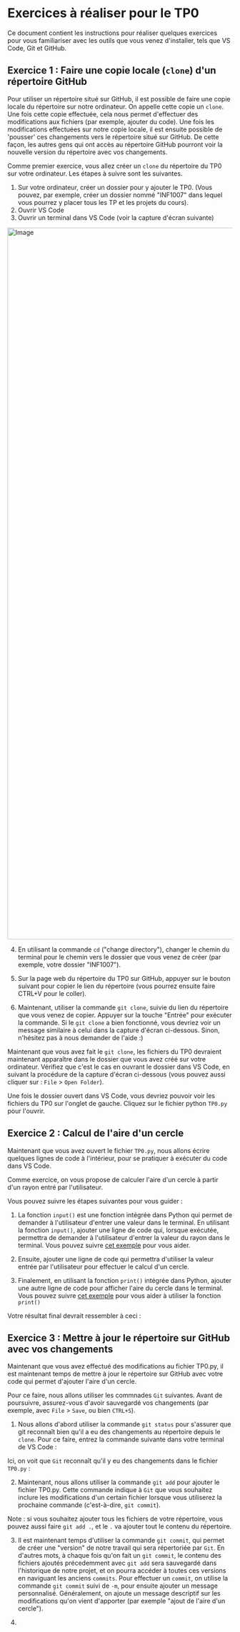 # Exercices à réaliser pour le TP0

Ce document contient les instructions pour réaliser quelques exercices pour vous familiariser avec les outils que vous venez d'installer, tels que VS Code, Git et GitHub. 

## Exercice 1 : Faire une copie locale (`clone`) d'un répertoire GitHub

Pour utiliser un répertoire situé sur GitHub, il est possible de faire une copie locale du répertoire sur notre ordinateur. On appelle cette copie un `clone`. Une fois cette copie effectuée, cela nous permet d'effectuer des modifications aux fichiers (par exemple, ajouter du code). Une fois les modifications effectuées sur notre copie locale, il est ensuite possible de 'pousser' ces changements vers le répertoire situé sur GitHub. De cette façon, les autres gens qui ont accès au répertoire GitHub pourront voir la nouvelle version du répertoire avec vos changements. 

Comme premier exercice, vous allez créer un `clone` du répertoire du TP0 sur votre ordinateur. Les étapes à suivre sont les suivantes. 

1. Sur votre ordinateur, créer un dossier pour y ajouter le TP0. (Vous pouvez, par exemple, créer un dossier nommé "INF1007" dans lequel vous pourrez y placer tous les TP et les projets du cours). 
2. Ouvrir VS Code
3. Ouvrir un terminal dans VS Code (voir la capture d'écran suivante)

<img width="4042" height="1595" alt="Image" src="https://github.com/user-attachments/assets/0c0fe95d-77e2-4a50-82c4-274310956f62" /> 

4. En utilisant la commande `cd` ("change directory"), changer le chemin du terminal pour le chemin vers le dossier que vous venez de créer (par exemple, votre dossier "INF1007").



5. Sur la page web du répertoire du TP0 sur GitHub, appuyer sur le bouton suivant pour copier le lien du répertoire (vous pourrez ensuite faire CTRL+V pour le coller). 



5. Maintenant, utiliser la commande `git clone`, suivie du lien du répertoire que vous venez de copier. Appuyer sur la touche "Entrée" pour exécuter la commande. Si le `git clone` a bien fonctionné, vous devriez voir un message similaire à celui dans la capture d'écran ci-dessous. Sinon, n'hésitez pas à nous demander de l'aide :) 


Maintenant que vous avez fait le `git clone`, les fichiers du TP0 devraient maintenant apparaître dans le dossier que vous avez créé sur votre ordinateur. Vérifiez que c'est le cas en ouvrant le dossier dans VS Code, en suivant la procédure de la capture d'écran ci-dessous (vous pouvez aussi cliquer sur : `File` > `Open Folder`). 


Une fois le dossier ouvert dans VS Code, vous devriez pouvoir voir les fichiers du TP0 sur l'onglet de gauche. Cliquez sur le fichier python `TP0.py` pour l'ouvrir. 

## Exercice 2 : Calcul de l'aire d'un cercle

Maintenant que vous avez ouvert le fichier `TP0.py`, nous allons écrire quelques lignes de code à l'intérieur, pour se pratiquer à exécuter du code dans VS Code. 

Comme exercice, on vous propose de calculer l'aire d'un cercle à partir d'un rayon entré par l'utilisateur. 

Vous pouvez suivre les étapes suivantes pour vous guider : 

1. La fonction `input()` est une fonction intégrée dans Python qui permet de demander à l'utilisateur d'entrer une valeur dans le terminal. En utilisant la fonction `input()`, ajouter une ligne de code qui, lorsque exécutée, permettra de demander à l'utilisateur d'entrer la valeur du rayon dans le terminal. Vous pouvez suivre [cet exemple](https://www.w3schools.com/python/ref_func_input.asp) pour vous aider.

2. Ensuite, ajouter une ligne de code qui permettra d'utiliser la valeur entrée par l'utilisateur pour effectuer le calcul d'un cercle.

3. Finalement, en utilisant la fonction `print()` intégrée dans Python, ajouter une autre ligne de code pour afficher l'aire du cercle dans le terminal. Vous pouvez suivre [cet exemple](https://www.w3schools.com/python/ref_func_print.asp) pour vous aider à utiliser la fonction `print()`

Votre résultat final devrait ressembler à ceci : 



## Exercice 3 : Mettre à jour le répertoire sur GitHub avec vos changements  

Maintenant que vous avez effectué des modifications au fichier TP0.py, il est maintenant temps de mettre à jour le répertoire sur GitHub avec votre code qui permet d'ajouter l'aire d'un cercle. 

Pour ce faire, nous allons utiliser les commnades `Git` suivantes. Avant de poursuivre, assurez-vous d'avoir sauvegardé vos changements (par exemple, avec `File` > `Save`, ou bien `CTRL+S`). 

1. Nous allons d'abord utiliser la commande `git status` pour s'assurer que git reconnaît bien qu'il a eu des changements au répertoire depuis le `clone`. Pour ce faire, entrez la commande suivante dans votre terminal de VS Code :



Ici, on voit que `Git` reconnaît qu'il y eu des changements dans le fichier `TP0.py` : 

2. Maintenant, nous allons utiliser la commande `git add` pour ajouter le fichier TP0.py. Cette commande indique à `Git` que vous souhaitez inclure les modifications d'un certain fichier lorsque vous utiliserez la prochaine commande (c'est-à-dire, `git commit`).

Note : si vous souhaitez ajouter tous les fichiers de votre répertoire, vous pouvez aussi faire `git add .`, et le `.` va ajouter tout le contenu du répertoire. 

3. Il est maintenant temps d'utiliser la commande `git commit`, qui permet de créer une "version" de notre travail qui sera répertoriée par `Git`. En d'autres mots, à chaque fois qu'on fait un `git commit`, le contenu des fichiers ajoutés précedemment avec `git add` sera sauvegardé dans l'historique de notre projet, et on pourra accéder à toutes ces versions en naviguant les anciens `commits`. Pour effectuer un `commit`, on utilise la commande `git commit` suivi de `-m`, pour ensuite ajouter un message personnalisé. Généralement, on ajoute un message descriptif sur les modifications qu'on vient d'apporter (par exemple "ajout de l'aire d'un cercle").

4. 





